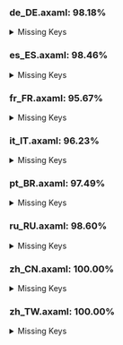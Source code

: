 ### de_DE.axaml: 98.18%


<details>
<summary>Missing Keys</summary>

- Text.BranchCM.MergeMultiBranches
- Text.CommitCM.MergeMultiple
- Text.CommitDetail.Files.Search
- Text.Diff.UseBlockNavigation
- Text.Hotkeys.Global.Clone
- Text.InProgress.CherryPick.Head
- Text.InProgress.Rebase.StoppedAt
- Text.MergeMultiple
- Text.MergeMultiple.CommitChanges
- Text.MergeMultiple.Strategy
- Text.MergeMultiple.Targets
- Text.Repository.Skip
- Text.WorkingCopy.CommitToEdit

</details>

### es_ES.axaml: 98.46%


<details>
<summary>Missing Keys</summary>

- Text.BranchCM.MergeMultiBranches
- Text.CommitCM.MergeMultiple
- Text.Diff.UseBlockNavigation
- Text.Hotkeys.Global.Clone
- Text.InProgress.CherryPick.Head
- Text.InProgress.Rebase.StoppedAt
- Text.MergeMultiple
- Text.MergeMultiple.CommitChanges
- Text.MergeMultiple.Strategy
- Text.MergeMultiple.Targets
- Text.Repository.Skip

</details>

### fr_FR.axaml: 95.67%


<details>
<summary>Missing Keys</summary>

- Text.BranchCM.MergeMultiBranches
- Text.CherryPick.AppendSourceToMessage
- Text.CherryPick.Mainline.Tips
- Text.CommitCM.CherryPickMultiple
- Text.CommitCM.MergeMultiple
- Text.CommitDetail.Files.Search
- Text.Diff.UseBlockNavigation
- Text.Fetch.Force
- Text.Hotkeys.Global.Clone
- Text.InProgress.CherryPick.Head
- Text.InProgress.Rebase.StoppedAt
- Text.MergeMultiple
- Text.MergeMultiple.CommitChanges
- Text.MergeMultiple.Strategy
- Text.MergeMultiple.Targets
- Text.Preference.Appearance.FontSize
- Text.Preference.Appearance.FontSize.Default
- Text.Preference.Appearance.FontSize.Editor
- Text.Preference.General.ShowChildren
- Text.Repository.CustomActions
- Text.Repository.FilterCommits
- Text.Repository.FilterCommits.Default
- Text.Repository.FilterCommits.Exclude
- Text.Repository.FilterCommits.Include
- Text.Repository.HistoriesOrder
- Text.Repository.HistoriesOrder.ByDate
- Text.Repository.HistoriesOrder.Topo
- Text.Repository.Skip
- Text.ScanRepositories
- Text.SHALinkCM.NavigateTo
- Text.WorkingCopy.CommitToEdit

</details>

### it_IT.axaml: 96.23%


<details>
<summary>Missing Keys</summary>

- Text.BranchCM.MergeMultiBranches
- Text.CommitCM.MergeMultiple
- Text.CommitDetail.Files.Search
- Text.CommitDetail.Info.Children
- Text.Configure.IssueTracker.AddSampleGitLabMergeRequest
- Text.Configure.OpenAI.Preferred
- Text.Configure.OpenAI.Preferred.Tip
- Text.Diff.UseBlockNavigation
- Text.Fetch.Force
- Text.InProgress.CherryPick.Head
- Text.InProgress.Rebase.StoppedAt
- Text.MergeMultiple
- Text.MergeMultiple.CommitChanges
- Text.MergeMultiple.Strategy
- Text.MergeMultiple.Targets
- Text.Preference.General.ShowChildren
- Text.Repository.FilterCommits
- Text.Repository.FilterCommits.Default
- Text.Repository.FilterCommits.Exclude
- Text.Repository.FilterCommits.Include
- Text.Repository.HistoriesOrder
- Text.Repository.HistoriesOrder.ByDate
- Text.Repository.HistoriesOrder.Topo
- Text.Repository.Skip
- Text.SHALinkCM.CopySHA
- Text.SHALinkCM.NavigateTo
- Text.WorkingCopy.CommitToEdit

</details>

### pt_BR.axaml: 97.49%


<details>
<summary>Missing Keys</summary>

- Text.BranchCM.MergeMultiBranches
- Text.CommitCM.MergeMultiple
- Text.CommitDetail.Files.Search
- Text.CommitDetail.Info.Children
- Text.Diff.UseBlockNavigation
- Text.Fetch.Force
- Text.Hotkeys.Global.Clone
- Text.InProgress.CherryPick.Head
- Text.InProgress.Rebase.StoppedAt
- Text.MergeMultiple
- Text.MergeMultiple.CommitChanges
- Text.MergeMultiple.Strategy
- Text.MergeMultiple.Targets
- Text.Preference.General.ShowChildren
- Text.Repository.FilterCommits
- Text.Repository.Skip
- Text.SHALinkCM.NavigateTo
- Text.WorkingCopy.CommitToEdit

</details>

### ru_RU.axaml: 98.60%


<details>
<summary>Missing Keys</summary>

- Text.BranchCM.MergeMultiBranches
- Text.CommitCM.MergeMultiple
- Text.Hotkeys.Global.Clone
- Text.InProgress.CherryPick.Head
- Text.InProgress.Rebase.StoppedAt
- Text.MergeMultiple
- Text.MergeMultiple.CommitChanges
- Text.MergeMultiple.Strategy
- Text.MergeMultiple.Targets
- Text.Repository.Skip

</details>

### zh_CN.axaml: 100.00%


<details>
<summary>Missing Keys</summary>



</details>

### zh_TW.axaml: 100.00%


<details>
<summary>Missing Keys</summary>



</details>
